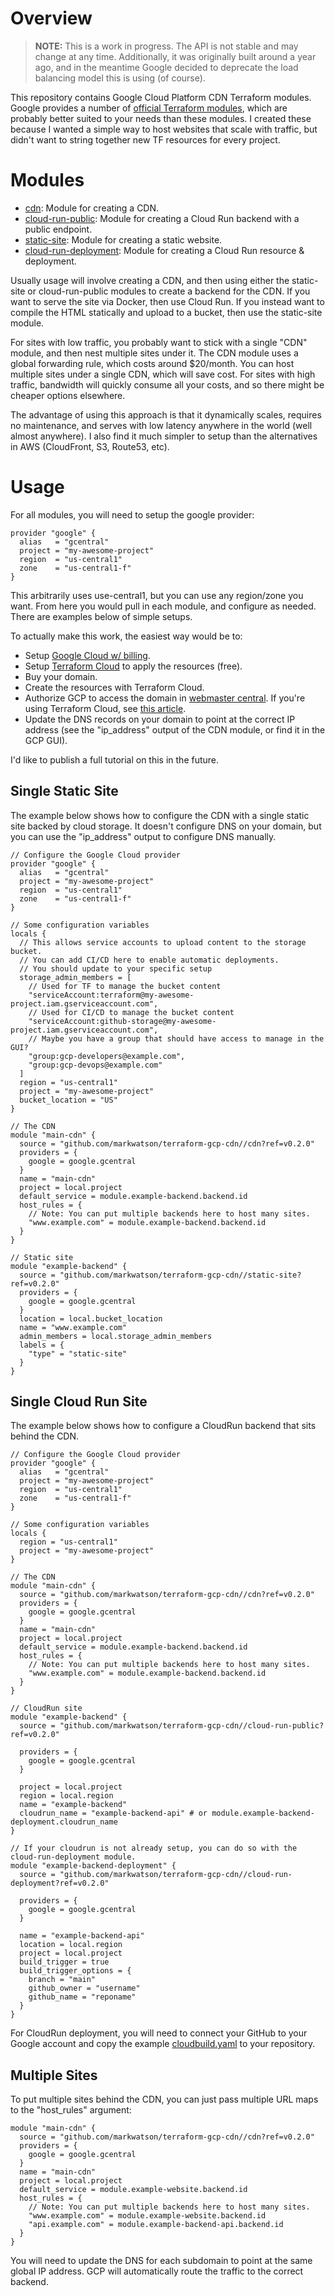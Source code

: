 # Overview

> **NOTE:** This is a work in progress. The API is not stable and may change at any time. Additionally, it was originally built around a year ago, and in the meantime Google decided to deprecate the load balancing model this is using (of course).

This repository contains Google Cloud Platform CDN Terraform modules. Google provides a number
of [official Terraform modules](https://registry.terraform.io/search/modules?namespace=GoogleCloudPlatform), which are probably better suited to your needs than these modules. I created these because I wanted a simple way to host websites that scale with traffic, but didn't want
to string together new TF resources for every project.

# Modules

- [cdn](cdn): Module for creating a CDN.
- [cloud-run-public](cloud-run-public): Module for creating a Cloud Run backend with a public endpoint.
- [static-site](static-site): Module for creating a static website.
- [cloud-run-deployment](cloud-run-deployment): Module for creating a Cloud Run resource & deployment.

Usually usage will involve creating a CDN, and then using either the static-site or cloud-run-public modules to create a backend for the CDN. If you want to serve the site via Docker, then use Cloud Run. If you instead want to compile the HTML statically and upload to a bucket, then use the static-site module.

For sites with low traffic, you probably want to stick with a single "CDN" module, and then nest multiple sites under it. The CDN module uses a global forwarding rule, which costs around $20/month. You can host multiple sites under a single CDN, which will save cost. For sites with high traffic, bandwidth will quickly consume all your costs, and so there might be cheaper options elsewhere.

The advantage of using this approach is that it dynamically scales, requires no maintenance, and serves with low latency anywhere in the world (well almost anywhere). I also find it much simpler to setup than the alternatives in AWS (CloudFront, S3, Route53, etc).

# Usage

For all modules, you will need to setup the google provider:

```hcl
provider "google" {
  alias   = "gcentral"
  project = "my-awesome-project"
  region  = "us-central1"
  zone    = "us-central1-f"
}
```

This arbitrarily uses use-central1, but you can use any region/zone you want. From here you would pull in each module, and configure as needed. There are examples below of simple setups.

To actually make this work, the easiest way would be to:

- Setup [Google Cloud w/ billing](https://cloud.google.com/).
- Setup [Terraform Cloud](https://cloud.hashicorp.com/products/terraform) to apply the resources (free).
- Buy your domain.
- Create the resources with Terraform Cloud.
- Authorize GCP to access the domain in [webmaster central](https://www.google.com/webmasters/verification/home). If you're using Terraform Cloud, see [this article](https://medium.com/@bitniftee/flash-tutorial-fix-cloud-run-domain-mapping-verification-issues-4dba51151578).
- Update the DNS records on your domain to point at the correct IP address (see the "ip_address" output of the CDN module, or find it in the GCP GUI).

I'd like to publish a full tutorial on this in the future.

## Single Static Site

The example below shows how to configure the CDN with a single static site backed by cloud storage. It doesn't configure DNS on your domain, but you can use the "ip_address" output to configure DNS manually.

```hcl
// Configure the Google Cloud provider
provider "google" {
  alias   = "gcentral"
  project = "my-awesome-project"
  region  = "us-central1"
  zone    = "us-central1-f"
}

// Some configuration variables
locals {
  // This allows service accounts to upload content to the storage bucket.
  // You can add CI/CD here to enable automatic deployments.
  // You should update to your specific setup
  storage_admin_members = [
    // Used for TF to manage the bucket content
    "serviceAccount:terraform@my-awesome-project.iam.gserviceaccount.com",
    // Used for CI/CD to manage the bucket content
    "serviceAccount:github-storage@my-awesome-project.iam.gserviceaccount.com",
    // Maybe you have a group that should have access to manage in the GUI?
    "group:gcp-developers@example.com",
    "group:gcp-devops@example.com"
  ]
  region = "us-central1"
  project = "my-awesome-project"
  bucket_location = "US"
}

// The CDN
module "main-cdn" {
  source = "github.com/markwatson/terraform-gcp-cdn//cdn?ref=v0.2.0"
  providers = {
    google = google.gcentral
  }
  name = "main-cdn"
  project = local.project
  default_service = module.example-backend.backend.id
  host_rules = {
    // Note: You can put multiple backends here to host many sites.
    "www.example.com" = module.example-backend.backend.id
  }
}

// Static site
module "example-backend" {
  source = "github.com/markwatson/terraform-gcp-cdn//static-site?ref=v0.2.0"
  providers = {
    google = google.gcentral
  }
  location = local.bucket_location
  name = "www.example.com"
  admin_members = local.storage_admin_members
  labels = {
    "type" = "static-site"
  }
}
```

## Single Cloud Run Site

The example below shows how to configure a CloudRun backend that sits behind the CDN.

```hcl
// Configure the Google Cloud provider
provider "google" {
  alias   = "gcentral"
  project = "my-awesome-project"
  region  = "us-central1"
  zone    = "us-central1-f"
}

// Some configuration variables
locals {
  region = "us-central1"
  project = "my-awesome-project"
}

// The CDN
module "main-cdn" {
  source = "github.com/markwatson/terraform-gcp-cdn//cdn?ref=v0.2.0"
  providers = {
    google = google.gcentral
  }
  name = "main-cdn"
  project = local.project
  default_service = module.example-backend.backend.id
  host_rules = {
    // Note: You can put multiple backends here to host many sites.
    "www.example.com" = module.example-backend.backend.id
  }
}

// CloudRun site
module "example-backend" {
  source = "github.com/markwatson/terraform-gcp-cdn//cloud-run-public?ref=v0.2.0"

  providers = {
    google = google.gcentral
  }

  project = local.project
  region = local.region
  name = "example-backend"
  cloudrun_name = "example-backend-api" # or module.example-backend-deployment.cloudrun_name
}

// If your cloudrun is not already setup, you can do so with the cloud-run-deployment module.
module "example-backend-deployment" {
  source = "github.com/markwatson/terraform-gcp-cdn//cloud-run-deployment?ref=v0.2.0"

  providers = {
    google = google.gcentral
  }

  name = "example-backend-api"
  location = local.region
  project = local.project
  build_trigger = true
  build_trigger_options = {
    branch = "main"
    github_owner = "username"
    github_name = "reponame"
  }
}
```

For CloudRun deployment, you will need to connect your GitHub to your Google account and copy
the example [cloudbuild.yaml](cloud-run-deployment/cloudbuild.example.yaml) to your repository.

## Multiple Sites

To put multiple sites behind the CDN, you can just pass multiple URL maps to the "host_rules" argument:

```hcl
module "main-cdn" {
  source = "github.com/markwatson/terraform-gcp-cdn//cdn?ref=v0.2.0"
  providers = {
    google = google.gcentral
  }
  name = "main-cdn"
  project = local.project
  default_service = module.example-website.backend.id
  host_rules = {
    // Note: You can put multiple backends here to host many sites.
    "www.example.com" = module.example-website.backend.id
    "api.example.com" = module.example-backend-api.backend.id
  }
}
```

You will need to update the DNS for each subdomain to point at the same global IP address. GCP will automatically route the traffic to the correct backend.
